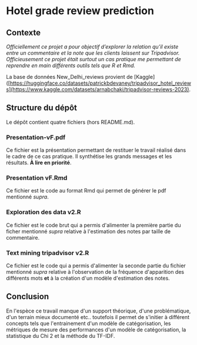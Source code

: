 # Hotel grade review prediction

## Contexte 
*Officiellement ce projet a pour objectif d’explorer la relation qu’il existe
entre un commentaire et la note que les clients laissent sur Tripadvisor.
Officieusement ce projet était surtout un cas pratique me permettant de
reprendre en main différents outils tels que R et Rmd.*

La base de données New_Delhi_reviews provient de 
[Kaggle]([https://huggingface.co/datasets/patrickbdevaney/tripadvisor_hotel_reviews](https://www.kaggle.com/datasets/arnabchaki/tripadvisor-reviews-2023).

## Structure du dépôt
Le dépôt contient quatre fichiers (hors README.md).

### Presentation-vF.pdf 
Ce fichier est la présentation permettant de restituer le travail réalisé dans le cadre de ce cas pratique. Il synthétise les grands messages et les résultats. **À lire en priorité**.

### Presentation vF.Rmd
Ce fichier est le code au format Rmd qui permet de générer le pdf mentionné _supra_. 

### Exploration des data v2.R 
Ce fichier est le code brut qui a permis d'alimenter la première partie du ficher mentionné _supra_ relative à l'estimation des notes par taille de commentaire. 

### Text mining tripadvisor v2.R 
Ce fichier est le code qui a permis d'alimenter la seconde partie du fichier mentionné _supra_ relative à l'observation de la fréquence d'apparition des différents mots **et** à la création d'un modèle d'estimation des notes. 

## Conclusion 
En l'espèce ce travail manque d'un support théorique, d'une problématique, d'un terrain mieux documenté etc.. toutefois il permet de s'initier à différent concepts tels que l'entrainement d'un modèle de catégorisation, les métriques de mesure des performances d'un modèle de catégorisation, la statistique du Chi 2 et la méthode du TF-IDF. 
